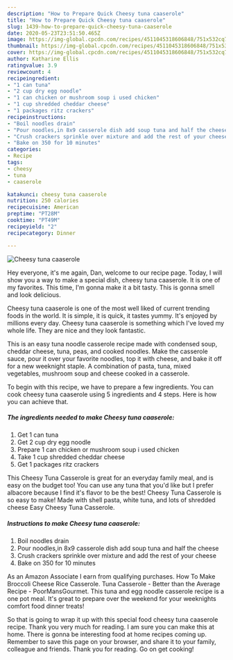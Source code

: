 ```yaml
---
description: "How to Prepare Quick Cheesy tuna caaserole"
title: "How to Prepare Quick Cheesy tuna caaserole"
slug: 1439-how-to-prepare-quick-cheesy-tuna-caaserole
date: 2020-05-23T23:51:50.465Z
image: https://img-global.cpcdn.com/recipes/4511045318606848/751x532cq70/cheesy-tuna-caaserole-recipe-main-photo.jpg
thumbnail: https://img-global.cpcdn.com/recipes/4511045318606848/751x532cq70/cheesy-tuna-caaserole-recipe-main-photo.jpg
cover: https://img-global.cpcdn.com/recipes/4511045318606848/751x532cq70/cheesy-tuna-caaserole-recipe-main-photo.jpg
author: Katharine Ellis
ratingvalue: 3.9
reviewcount: 4
recipeingredient:
- "1 can tuna"
- "2 cup dry egg noodle"
- "1 can chicken or mushroom soup i used chicken"
- "1 cup shredded cheddar cheese"
- "1 packages ritz crackers"
recipeinstructions:
- "Boil noodles drain"
- "Pour noodles,in 8x9 casserole dish add soup tuna and half the cheese"
- "Crush crackers sprinkle over mixture and add the rest of your cheese"
- "Bake on 350 for 10 minutes"
categories:
- Recipe
tags:
- cheesy
- tuna
- caaserole

katakunci: cheesy tuna caaserole 
nutrition: 250 calories
recipecuisine: American
preptime: "PT28M"
cooktime: "PT49M"
recipeyield: "2"
recipecategory: Dinner

---
```



![Cheesy tuna caaserole](https://img-global.cpcdn.com/recipes/4511045318606848/751x532cq70/cheesy-tuna-caaserole-recipe-main-photo.jpg)

Hey everyone, it's me again, Dan, welcome to our recipe page. Today, I will show you a way to make a special dish, cheesy tuna caaserole. It is one of my favorites. This time, I'm gonna make it a bit tasty. This is gonna smell and look delicious.

Cheesy tuna caaserole is one of the most well liked of current trending foods in the world. It is simple, it is quick, it tastes yummy. It's enjoyed by millions every day. Cheesy tuna caaserole is something which I've loved my whole life. They are nice and they look fantastic.

This is an easy tuna noodle casserole recipe made with condensed soup, cheddar cheese, tuna, peas, and cooked noodles. Make the casserole sauce, pour it over your favorite noodles, top it with cheese, and bake it off for a new weeknight staple. A combination of pasta, tuna, mixed vegetables, mushroom soup and cheese cooked in a casserole.


To begin with this recipe, we have to prepare a few ingredients. You can cook cheesy tuna caaserole using 5 ingredients and 4 steps. Here is how you can achieve that.

<!--inarticleads1-->

##### The ingredients needed to make Cheesy tuna caaserole:

1. Get 1 can tuna
1. Get 2 cup dry egg noodle
1. Prepare 1 can chicken or mushroom soup i used chicken
1. Take 1 cup shredded cheddar cheese
1. Get 1 packages ritz crackers


This Cheesy Tuna Casserole is great for an everyday family meal, and is easy on the budget too! You can use any tuna that you&#39;d like but I prefer albacore because I find it&#39;s flavor to be the best! Cheesy Tuna Casserole is so easy to make! Made with shell pasta, white tuna, and lots of shredded cheese Easy Cheesy Tuna Casserole. 

<!--inarticleads2-->

##### Instructions to make Cheesy tuna caaserole:

1. Boil noodles drain
1. Pour noodles,in 8x9 casserole dish add soup tuna and half the cheese
1. Crush crackers sprinkle over mixture and add the rest of your cheese
1. Bake on 350 for 10 minutes


As an Amazon Associate I earn from qualifying purchases. How To Make Broccoli Cheese Rice Casserole. Tuna Casserole - Better than the Average Recipe - PoorMansGourmet. This tuna and egg noodle casserole recipe is a one pot meal. It&#39;s great to prepare over the weekend for your weeknights comfort food dinner treats! 

So that is going to wrap it up with this special food cheesy tuna caaserole recipe. Thank you very much for reading. I am sure you can make this at home. There is gonna be interesting food at home recipes coming up. Remember to save this page on your browser, and share it to your family, colleague and friends. Thank you for reading. Go on get cooking!
